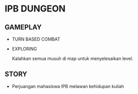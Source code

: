 # IPB DUNGEON

## GAMEPLAY
* TURN BASED COMBAT
* EXPLORING

  Kalahkan semua musuh di map untuk menyelesaikan level.

## STORY
* Perjuangan mahasiswa IPB melawan kehidupan kuliah
